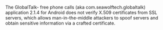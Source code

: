 The GlobalTalk- free phone calls (aka com.seawolftech.globaltalk) application 2.1.4 for Android does not verify X.509 certificates from SSL servers, which allows man-in-the-middle attackers to spoof servers and obtain sensitive information via a crafted certificate.